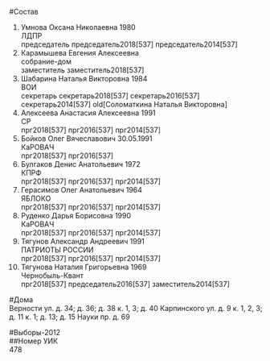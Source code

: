 #Состав  
1. Умнова Оксана Николаевна 1980  
    ЛДПР  
    председатель председатель2018[537] председатель2014[537]  
2. Карамышева Евгения Алексеевна  
    собрание-дом  
    заместитель заместитель2018[537]  
3. Шабарина Наталья Викторовна 1984  
    ВОИ  
    секретарь секретарь2018[537] секретарь2016[537] секретарь2014[537] old[Соломаткина Наталья Викторовна]  
4. Алексеева Анастасия Алексеевна 1991  
    СР  
    прг2018[537] прг2016[537] прг2014[537]  
5. Бойков Олег Вячеславович 30.05.1991  
    КаРОВАЧ  
    прг2018[537] прг2016[537]  
6. Булгаков Денис Анатольевич 1972  
    КПРФ  
    прг2018[537] прг2016[537] прг2014[537]  
7. Герасимов Олег Анатольевич 1964  
    ЯБЛОКО  
    прг2018[537] прг2016[537] прг2014[537]  
8. Руденко Дарья Борисовна 1990  
    КаРОВАЧ  
    прг2018[537] прг2016[537] прг2014[537]  
9. Тягунов Александр Андреевич 1991  
    ПАТРИОТЫ РОССИИ  
    прг2018[537] прг2016[537] прг2014[537]  
10. Тягунова Наталия Григорьевна 1969  
    Чернобыль-Квант  
    прг2018[537] председатель2016[537] заместитель2014[537]  

#Дома  
Верности ул. д. 34; д. 36; д. 38 к. 1, 3; д. 40 Карпинского ул. д. 9 к. 1, 2, 3; д. 11 к. 1; д. 13; д. 15 Науки пр. д. 69  
  
#Выборы-2012  
##Номер УИК  
478  
